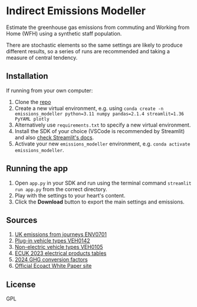 # Indirect Emissions Modeller
Estimate the greenhouse gas emissions from commuting and Working from Home (WFH) using a synthetic staff population. 

There are stochastic elements so the same settings are likely to produce different results, so a series of runs are recommended and taking a measure of central tendency.

## Installation
If running from your own computer:
1. Clone the [repo](https://github.com/jverrall/emissions_model) 
2. Create a new virtual environment, e.g. using `conda create -n emissions_modeller python=3.11 numpy pandas=2.1.4 streamlit=1.36 PyYAML plotly`
3. Alternatively use `requirements.txt` to specify a new virtual environment.
4. Install the SDK of your choice (VSCode is recommended by Streamlit) and also [check Streamlit's docs](https://docs.streamlit.io/get-started/installation).
5. Activate your new `emissions_modeller` environment, e.g. `conda activate emissions_modeller`.

## Running the app
1. Open `app.py` in your SDK  and run using the terminal command `streamlit run app.py` from the correct directory.
2. Play with the settings to your heart's content.
3. Click the **Download** button to export the main settings and emissions.

## Sources
1. [UK emissions from journeys ENV0701](https://www.gov.uk/government/statistical-data-sets/energy-and-environment-data-tables-env#emissions-from-journeys-env07)
2. [Plug-in vehicle types VEH0142](https://www.gov.uk/government/publications/vehicles-statistics-guidance)
3. [Non-electric vehicle types VEH0105](https://www.gov.uk/government/publications/vehicles-statistics-guidance)
4. [ECUK 2023 electrical products tables](https://assets.publishing.service.gov.uk/media/6346852be90e0731aa0fcc03/ECUK_2022_Electrical_Products_tables.ods)
5. [2024 GHG conversion factors](https://www.gov.uk/government/publications/greenhouse-gas-reporting-conversion-factors-2024)
6. [Official Ecoact White Paper site](https://info.eco-act.com/en/homeworking-emissions-whitepaper-2020)

## License
GPL